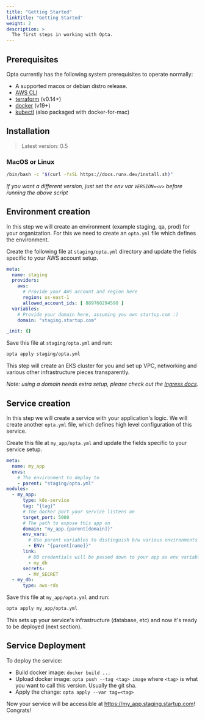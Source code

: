 ```yaml
---
title: "Getting Started"
linkTitle: "Getting Started"
weight: 2
description: >
  The first steps in working with Opta.
---
```



## Prerequisites
Opta currently has the following system prerequisites to operate normally:
* A supported macos or debian distro release.
* [AWS CLI](https://docs.aws.amazon.com/cli/latest/userguide/cli-chap-install.html)
* [terraform](https://www.terraform.io/downloads.html) (v0.14+)
* [docker](https://docker.com/products/docker-desktop) (v19+)
* [kubectl](https://kubernetes.io/docs/tasks/tools/install-kubectl/) (also packaged with 
  docker-for-mac)

## Installation
> Latest version: 0.5

### MacOS or Linux
```bash
/bin/bash -c "$(curl -fsSL https://docs.runx.dev/install.sh)"
```

_If you want a different version, just set the env var `VERSION=<v>` before running the above script_

## Environment creation
In this step we will create an environment (example staging, qa, prod) for your organization.
For this we need to create an `opta.yml` file which defines the environment.

Create the following file at `staging/opta.yml` directory and update the fields specific to your AWS account setup.
```yaml
meta:
  name: staging
  providers:
    aws:
      # Provide your AWS account and region here
      region: us-east-1
      allowed_account_ids: [ 889760294590 ]
  variables:
    # Provide your domain here, assuming you own startup.com :)
    domain: "staging.startup.com"

_init: {}
```

Save this file at `staging/opta.yml` and run:
```bash
opta apply staging/opta.yml
```

This step will create an EKS cluster for you and set up VPC, networking and various other infrastructure pieces transparently.

_Note: using a domain needs extra setup, please check out the [Ingress docs](/docs/reference/ingress)._

## Service creation
In this step we will create a service with your application's logic.
We will create another `opta.yml` file, which defines high level configuration of this service.

Create this file at `my_app/opta.yml` and update the fields specific to your service setup.

```yaml
meta:
  name: my_app 
  envs:
    # The environment to deploy to
    - parent: "staging/opta.yml"
modules:
  - my_app:
      type: k8s-service
      tag: "{tag}"
      # The docker port your service listens on
      target_port: 5000
      # The path to expose this app on
      domain: "my_app.{parent[domain]}"
      env_vars:
        # Use parent variables to distinguish b/w various environments
        - ENV: "{parent[name]}"
      link: 
        # DB credentials will be passed down to your app as env variables
        - my_db
      secrets:
        - MY_SECRET
  - my_db:
      type: aws-rds
```

Save this file at `my_app/opta.yml` and run:
```bash
opta apply my_app/opta.yml
```
This sets up your service's infrastructure (database, etc) and now it's ready to be deployed
(next section).

## Service Deployment

To deploy the service:
- Build docker image: `docker build ...`
- Upload docker image: `opta push --tag <tag> image` where `<tag>` is what you want to call this version. Usually the git sha.
- Apply the change: `opta apply --var tag=<tag>`

Now your service will be accessible at https://my_app.staging.startup.com! Congrats!
